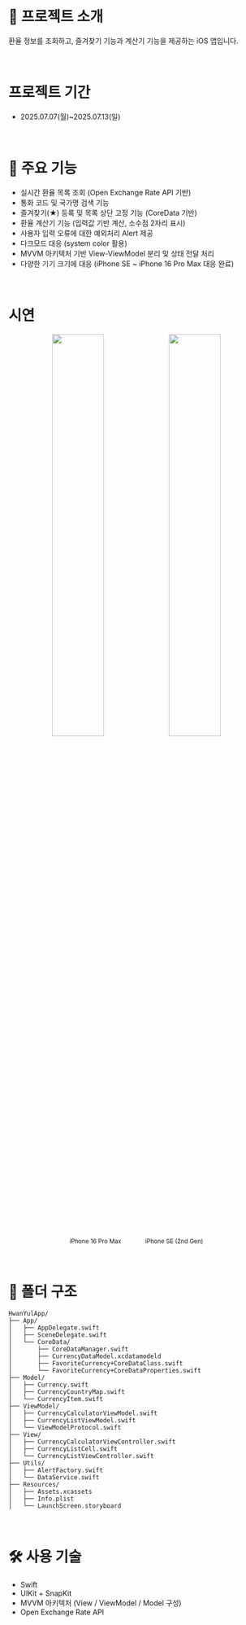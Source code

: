 # 📱 프로젝트 소개
환율 정보를 조회하고, 즐겨찾기 기능과 계산기 기능을 제공하는 iOS 앱입니다.

<br>

# 프로젝트 기간
* 2025.07.07(월)~2025.07.13(일)

<br>

# 🔧 주요 기능

* 실시간 환율 목록 조회 (Open Exchange Rate API 기반)
* 통화 코드 및 국가명 검색 기능
* 즐겨찾기(★) 등록 및 목록 상단 고정 기능 (CoreData 기반)
* 환율 계산기 기능 (입력값 기반 계산, 소수점 2자리 표시)
* 사용자 입력 오류에 대한 예외처리 Alert 제공
* 다크모드 대응 (system color 활용)
* MVVM 아키텍처 기반 View-ViewModel 분리 및 상태 전달 처리
* 다양한 기기 크기에 대응 (iPhone SE ~ iPhone 16 Pro Max 대응 완료)

<br>

# 시연
<p align="center">
  <img src="https://github.com/user-attachments/assets/e0a5418f-35c5-412b-8409-9600b5c65b5e" width="45%" />
  <img src="https://github.com/user-attachments/assets/e2ab7f0c-14aa-4c65-aa07-9ef38097699c" width="45%" />
</p>
<p align="center">
  <sub>iPhone 16 Pro Max</sub>
  &nbsp;&nbsp;&nbsp;&nbsp;&nbsp;&nbsp;&nbsp;&nbsp;&nbsp;&nbsp;
  <sub>iPhone SE (2nd Gen)</sub>
</p>

<br>

# 📂 폴더 구조

```
HwanYulApp/
├── App/
│   ├── AppDelegate.swift
│   ├── SceneDelegate.swift
│   └── CoreData/
│       ├── CoreDataManager.swift
│       ├── CurrencyDataModel.xcdatamodeld
│       ├── FavoriteCurrency+CoreDataClass.swift
│       └── FavoriteCurrency+CoreDataProperties.swift
├── Model/
│   ├── Currency.swift
│   ├── CurrencyCountryMap.swift
│   └── CurrencyItem.swift
├── ViewModel/
│   ├── CurrencyCalculatorViewModel.swift
│   ├── CurrencyListViewModel.swift
│   └── ViewModelProtocol.swift
├── View/
│   ├── CurrencyCalculatorViewController.swift
│   ├── CurrencyListCell.swift
│   └── CurrencyListViewController.swift
├── Utils/
│   ├── AlertFactory.swift
│   └── DataService.swift
├── Resources/
│   ├── Assets.xcassets
│   ├── Info.plist
│   └── LaunchScreen.storyboard
```

<br>

# 🛠 사용 기술
* Swift
* UIKit + SnapKit
* MVVM 아키텍처 (View / ViewModel / Model 구성)
* Open Exchange Rate API
